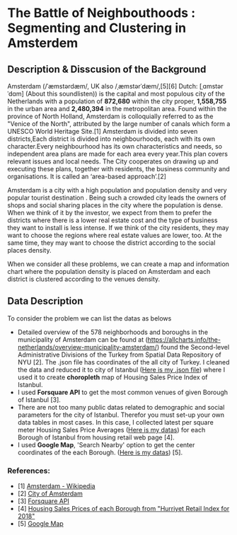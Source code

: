 # The Battle of Neighbouthoods : Segmenting and Clustering in Amsterdem
## Description & Disscusion of the Background
Amsterdam (/ˈæmstərdæm/, UK also /ˌæmstərˈdæm/,[5][6] Dutch: [ˌɑmstərˈdɑm] (About this soundlisten)) is the capital and most populous city of the Netherlands with a population of **872,680** within the city proper, **1,558,755** in the urban area and **2,480,394** in the metropolitan area. Found within the province of North Holland, Amsterdam is colloquially referred to as the "Venice of the North", attributed by the large number of canals which form a UNESCO World Heritage Site.[1]
Amsterdam is divided into seven districts,Each district is divided into neighbourhoods, each with its own character.Every neighbourhood has its own characteristics and needs, so independent area plans are made for each area every year.This plan covers relevant issues and local needs. The City cooperates on drawing up and executing these plans, together with residents, the business community and organisations. It is called an ‘area-based approach’.[2]

Amsterdam is a city with a high population and population density and very popular tourist destination . Being such a crowded city leads the owners of shops and social sharing places in the city where the population is dense. When we think of it by the investor, we expect from them to prefer the districts where there is a lower real estate cost and the type of business they want to install is less intense. If we think of the city residents, they may want to choose the regions where real estate values are lower, too. At the same time, they may want to choose the district according to the social places density. 

When we consider all these problems, we can create a map and information chart where the population density is placed on Amsterdam and each district is clustered according to the venues density.


## Data Description
To consider the problem we can list the datas as belows
* Detailed overview of the 578 neighborhoods and boroughs in the municipality of Amsterdam can be found at (https://allcharts.info/the-netherlands/overview-municipality-amsterdam/) found the Second-level Administrative Divisions of the Turkey from Spatial Data Repository of NYU [2]. The .json file has coordinates of the all city of Turkey. I cleaned the data and reduced it to city of Istanbul ([Here is my .json file](https://github.com/Srcanyildiz/istanbul/blob/master/istanbul_geo_1.json)) where I used it to create **choropleth** map of Housing Sales Price Index of Istanbul.
* I used **Forsquare API** to get the most common venues of given Borough of Istanbul [3].
* There are not too many public datas related to demographic and social parameters for the city of Istanbul. Therefor you must set-up your own data tables in most cases. In this case, I collected latest per square meter Housing Sales Price Averages ([Here is my datas](https://github.com/Srcanyildiz/istanbul/blob/master/istanbul_geo.csv)) for each Borough of Istanbul from housing retail web page [4].
* I used **Google Map**, 'Search Nearby' option to get the center coordinates of the each Borough. ([Here is my datas](https://github.com/Srcanyildiz/istanbul/blob/master/istanbul_geo.csv)) [5].

### References:
* [1] [Amsterdam - Wikipedia](https://en.wikipedia.org/wiki/Amsterdam)
* [2] [City of Amsterdam](https://www.amsterdam.nl/en/districts/)
* [3] [Forsquare API](https://developer.foursquare.com/)
* [4] [Housing Sales Prices of each Borough from "Hurriyet Retail Index for 2018"](https://www.hurriyetemlak.com/Emlak-Endeksi/Detayli-Analiz/Istanbul)
* [5] [Google Map](https://www.google.com/maps/)
